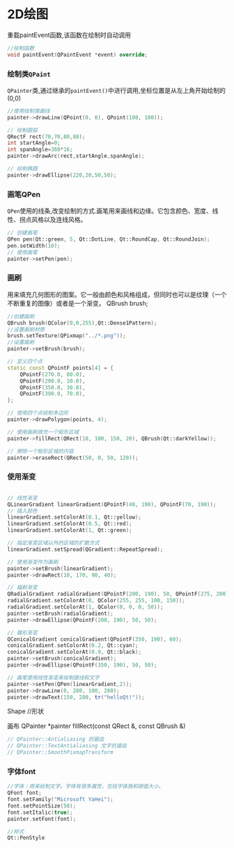 # 2D绘图

重载paintEvent函数,该函数在绘制时自动调用

```cpp
//绘制函数
void paintEvent(QPaintEvent *event) override;
```

### 绘制类``QPaint``

`QPainter`类,通过继承的`paintEvent()`中进行调用,坐标位置是从左上角开始绘制的(0,0)

```cpp
//使用绘制类画线
painter->drawLine(QPoint(0, 0), QPoint(100, 100));

// 绘制圆弧
QRectF rect(70,70,80,80);
int startAngle=0;
int spanAngle=360*16;
painter->drawArc(rect,startAngle,spanAngle);

// 绘制椭圆
painter->drawEllipse(220,20,50,50);

```

### 画笔QPen

`QPen`使用的线条,改变绘制的方式.画笔用来画线和边缘。它包含颜色、宽度、线性、拐点风格以及连线风格。

```cpp
// 创建画笔
QPen pen(Qt::green, 5, Qt::DotLine, Qt::RoundCap, Qt::RoundJoin);
pen.setWidth(10);
// 使用画笔
painter->setPen(pen);
```

### 画刷

用来填充几何图形的图案。它一般由颜色和风格组成，但同时也可以是纹理（一个不断重复的图像）或者是一个渐变。
QBrush brush;

```cpp
//创建画刷
QBrush brush(QColor(0,0,255),Qt::Dense1Pattern);
//设置画刷材质
brush.setTexture(QPixmap("../*.png"));
//设置画刷
painter->setBrush(brush);

// 定义四个点
static const QPointF points[4] = {
    QPointF(270.0, 80.0),
    QPointF(290.0, 10.0),
    QPointF(350.0, 30.0),
    QPointF(390.0, 70.0),
};

// 使用四个点绘制多边形
painter->drawPolygon(points, 4);

// 使用画刷填充一个矩形区域
painter->fillRect(QRect(10, 100, 150, 20), QBrush(Qt::darkYellow));

// 擦除一个矩形区域的内容
painter->eraseRect(QRect(50, 0, 50, 120));
```

### 使用渐变

```cpp

// 线性渐变
QLinearGradient linearGradient(QPointF(40, 190), QPointF(70, 190));
// 插入颜色
linearGradient.setColorAt(0.1, Qt::yellow);
linearGradient.setColorAt(0.5, Qt::red);
linearGradient.setColorAt(1, Qt::green);

// 指定渐变区域以外的区域的扩散方式
linearGradient.setSpread(QGradient::RepeatSpread);

// 使用渐变作为画刷
painter->setBrush(linearGradient);
painter->drawRect(10, 170, 90, 40);

// 辐射渐变
QRadialGradient radialGradient(QPointF(200, 190), 50, QPointF(275, 200));
radialGradient.setColorAt(0, QColor(255, 255, 100, 150));
radialGradient.setColorAt(1, QColor(0, 0, 0, 50));
painter->setBrush(radialGradient);
painter->drawEllipse(QPointF(200, 190), 50, 50);

// 锥形渐变
QConicalGradient conicalGradient(QPointF(350, 190), 60);
conicalGradient.setColorAt(0.2, Qt::cyan);
conicalGradient.setColorAt(0.9, Qt::black);
painter->setBrush(conicalGradient);
painter->drawEllipse(QPointF(350, 190), 50, 50);

// 画笔使用线性渐变来绘制直线和文字
painter->setPen(QPen(linearGradient,2));
painter->drawLine(0, 280, 100, 280);
painter->drawText(150, 280, tr("helloQt!"));
```

   Shape  //形状

画布
QPainter *painter
	fillRect(const QRect &, const QBrush &)

```cpp
// QPainter::Antialiasing 抗锯齿
// QPainter::TextAntialiasing 文字抗锯齿
// QPainter::SmoothPixmapTransform  
```

### 字体font

```cpp
//字体：用来绘制文字。字体有很多属性，包括字体族和磅值大小。
QFont font;
font.setFamily("Microsoft YaHei");
font.setPointSize(50);
font.setItalic(true);
painter.setFont(font);

//样式
Qt::PenStyle 
```





      